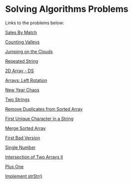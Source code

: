 # Solving Algorithms Problems

Links to the problems below:

[Sales By Match](https://www.hackerrank.com/challenges/sock-merchant/problem)  

[Counting Valleys](https://www.hackerrank.com/challenges/counting-valleys/problem)  

[Jumping on the Clouds](https://www.hackerrank.com/challenges/jumping-on-the-clouds/problem?h_l=interview&playlist_slugs%5B%5D=interview-preparation-kit&playlist_slugs%5B%5D=warmup)  

[Repeated String](https://www.hackerrank.com/challenges/repeated-string/problem?h_l=interview&playlist_slugs%5B%5D=interview-preparation-kit&playlist_slugs%5B%5D=warmup&h_r=next-challenge&h_v=zen)  

[2D Array - DS](https://www.hackerrank.com/challenges/2d-array/problem?h_l=interview&playlist_slugs%5B%5D=interview-preparation-kit&playlist_slugs%5B%5D=arrays)  

[Arrays: Left Rotation](https://www.hackerrank.com/challenges/ctci-array-left-rotation/problem?h_l=interview&playlist_slugs%5B%5D=interview-preparation-kit&playlist_slugs%5B%5D=arrays&h_r=next-challenge&h_v=zen)  

[New Year Chaos](https://www.hackerrank.com/challenges/new-year-chaos/problem?h_l=interview&playlist_slugs%5B%5D=interview-preparation-kit&playlist_slugs%5B%5D=arrays)  

[Two Strings](https://www.hackerrank.com/challenges/two-strings/problem?h_l=interview&playlist_slugs%5B%5D=interview-preparation-kit&playlist_slugs%5B%5D=dictionaries-hashmaps)  

[Remove Duplicates from Sorted Array](https://leetcode.com/explore/interview/card/top-interview-questions-easy/92/array/727/)

[First Unique Character in a String](https://leetcode.com/explore/interview/card/top-interview-questions-easy/127/strings/881/)  

[Merge Sorted Array](https://leetcode.com/explore/interview/card/top-interview-questions-easy/96/sorting-and-searching/587/)  

[First Bad Version](https://leetcode.com/explore/interview/card/top-interview-questions-easy/96/sorting-and-searching/774/)  

[Single Number](https://leetcode.com/explore/interview/card/top-interview-questions-easy/92/array/549/)  

[Intersection of Two Arrays II](https://leetcode.com/explore/interview/card/top-interview-questions-easy/92/array/674/)  

[Plus One](https://leetcode.com/explore/interview/card/top-interview-questions-easy/92/array/559/)  

[Implement strStr()](https://leetcode.com/explore/interview/card/top-interview-questions-easy/127/strings/885/)  

[]()  
[]()  
